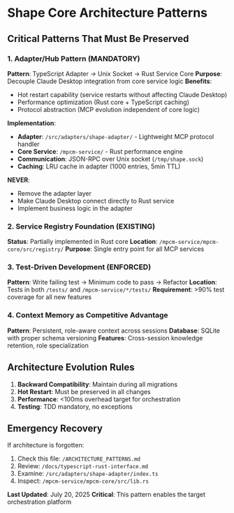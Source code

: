 # Shape Core Architecture Patterns
## Critical Patterns That Must Be Preserved

### 1. Adapter/Hub Pattern (MANDATORY)
**Pattern**: TypeScript Adapter → Unix Socket → Rust Service Core
**Purpose**: Decouple Claude Desktop integration from core service logic
**Benefits**: 
- Hot restart capability (service restarts without affecting Claude Desktop)
- Performance optimization (Rust core + TypeScript caching)
- Protocol abstraction (MCP evolution independent of core logic)

**Implementation**:
- **Adapter**: `/src/adapters/shape-adapter/` - Lightweight MCP protocol handler
- **Core Service**: `/mpcm-service/` - Rust performance engine
- **Communication**: JSON-RPC over Unix socket (`/tmp/shape.sock`)
- **Caching**: LRU cache in adapter (1000 entries, 5min TTL)

**NEVER**: 
- Remove the adapter layer
- Make Claude Desktop connect directly to Rust service
- Implement business logic in the adapter

### 2. Service Registry Foundation (EXISTING)
**Status**: Partially implemented in Rust core
**Location**: `/mpcm-service/mpcm-core/src/registry/`
**Purpose**: Single entry point for all MCP services

### 3. Test-Driven Development (ENFORCED)
**Pattern**: Write failing test → Minimum code to pass → Refactor
**Location**: Tests in both `/tests/` and `/mpcm-service/*/tests/`
**Requirement**: >90% test coverage for all new features

### 4. Context Memory as Competitive Advantage
**Pattern**: Persistent, role-aware context across sessions
**Database**: SQLite with proper schema versioning
**Features**: Cross-session knowledge retention, role specialization

## Architecture Evolution Rules
1. **Backward Compatibility**: Maintain during all migrations
2. **Hot Restart**: Must be preserved in all changes
3. **Performance**: <100ms overhead target for orchestration
4. **Testing**: TDD mandatory, no exceptions

## Emergency Recovery
If architecture is forgotten:
1. Check this file: `/ARCHITECTURE_PATTERNS.md`
2. Review: `/docs/typescript-rust-interface.md` 
3. Examine: `/src/adapters/shape-adapter/index.ts`
4. Inspect: `/mpcm-service/mpcm-core/src/lib.rs`

**Last Updated**: July 20, 2025
**Critical**: This pattern enables the target orchestration platform
